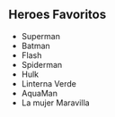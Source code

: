 ## Heroes Favoritos

* Superman
* Batman
* Flash
* Spiderman
* Hulk
* Linterna Verde
* AquaMan
* La mujer Maravilla